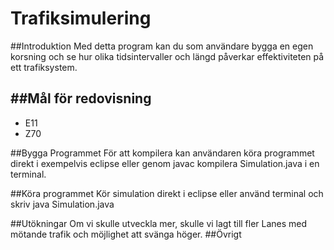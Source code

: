 Trafiksimulering
================
##Introduktion
Med detta program kan du som användare bygga en egen korsning och se hur olika tidsintervaller och längd påverkar effektiviteten på ett trafiksystem.

##Mål för redovisning
- 
- E11
- Z70

##Bygga Programmet
 För att kompilera kan användaren köra programmet direkt i exempelvis eclipse eller genom javac kompilera Simulation.java i en terminal.

##Köra programmet
  Kör simulation direkt i eclipse eller använd terminal och skriv java Simulation.java
  
##Utökningar
  Om vi skulle utveckla mer, skulle vi lagt till fler Lanes med mötande trafik och möjlighet att svänga höger.
##Övrigt
